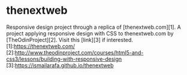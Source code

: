 # thenextweb
Responsive design project through a replica of [thenextweb.com][1].
A project applying responsive design with CSS to thenextweb.com by [TheOdinProject][2].
Visit this [link][3] if interested.
[1]:https://thenextweb.com/
[2]:http://www.theodinproject.com/courses/html5-and-css3/lessons/building-with-responsive-design
[3]:https://ismailarafa.github.io/thenextweb
